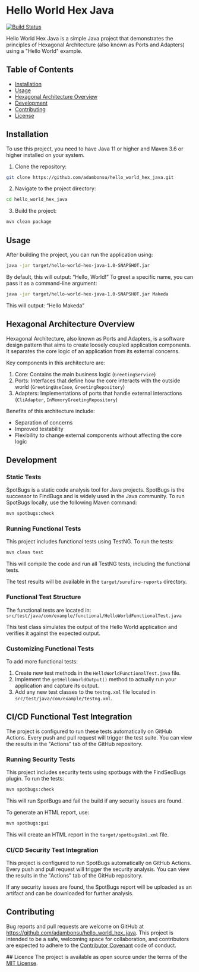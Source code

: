 # Hello World Hex Java

[![Build Status](https://github.com/adambonsu/hello_world_hex_java/actions/workflows/ci-cd.yml/badge.svg)](https://github.com/adambonsu/hello_world_hex_java/actions/workflows/ci-cd.yml)

Hello World Hex Java is a simple Java project that demonstrates the principles of Hexagonal Architecture (also known as Ports and Adapters) using a "Hello World" example.

## Table of Contents

- [Installation](#installation)
- [Usage](#usage)
- [Hexagonal Architecture Overview](#hexagonal-architecture-overview)
- [Development](#development)
- [Contributing](#contributing)
- [License](#license)


## Installation

To use this project, you need to have Java 11 or higher and Maven 3.6 or higher installed on your system.

1. Clone the repository:
```bash
git clone https://github.com/adambonsu/hello_world_hex_java.git

```

2. Navigate to the project directory:
```bash
cd hello_world_hex_java

```
3. Build the project:
```bash
mvn clean package

```


## Usage

After building the project, you can run the application using:

```bash
java -jar target/hello-world-hex-java-1.0-SNAPSHOT.jar

```
By default, this will output: “Hello, World!”
To greet a specific name, you can pass it as a command-line argument:
```bash
java -jar target/hello-world-hex-java-1.0-SNAPSHOT.jar Makeda

```
This will output: “Hello Makeda”

## Hexagonal Architecture Overview
Hexagonal Architecture, also known as Ports and Adapters, is a software design pattern that aims to create loosely coupled application components. It separates the core logic of an application from its external concerns.

Key components in this architecture are:
1.	Core: Contains the main business logic (`GreetingService`)
2.	Ports: Interfaces that define how the core interacts with the outside world (`GreetingUseCase`, `GreetingRepository`)
3.	Adapters: Implementations of ports that handle external interactions (`CliAdapter`, `InMemoryGreetingRepository`)

Benefits of this architecture include:
* Separation of concerns
* Improved testability
* Flexibility to change external components without affecting the core logic


## Development

### Static Tests
SpotBugs is a static code analysis tool for Java projects. SpotBugs is the successor to FindBugs and is widely used in the Java community.
To run SpotBugs locally, use the following Maven command:
```bash
mvn spotbugs:check

```

### Running Functional Tests

This project includes functional tests using TestNG. To run the tests:
```bash
mvn clean test

```
This will compile the code and run all TestNG tests, including the functional tests.

The test results will be available in the `target/surefire-reports` directory.

### Functional Test Structure

The functional tests are located in:
`src/test/java/com/example/functional/HelloWorldFunctionalTest.java`

This test class simulates the output of the Hello World application and verifies it against the expected output.


### Customizing Functional Tests

To add more functional tests:

1. Create new test methods in the `HelloWorldFunctionalTest.java` file.
2. Implement the `getHelloWorldOutput()` method to actually run your application and capture its output.
3. Add any new test classes to the `testng.xml` file located in `src/test/java/com/example/testng.xml`.


## CI/CD Functional Test Integration
The project is configured to run these tests automatically on GitHub Actions. Every push and pull request will trigger the test suite. You can view the results in the "Actions" tab of the GitHub repository.



### Running Security Tests

This project includes security tests using spotbugs with the FindSecBugs plugin. To run the tests:
```bash
mvn spotbugs:check

```
This will run SpotBugs and fail the build if any security issues are found.

To generate an HTML report, use:
```bash
mvn spotbugs:gui

```
This will create an HTML report in the `target/spotbugsXml.xml` file.

### CI/CD Security Test Integration

This project is configured to run SpotBugs automatically on GitHub Actions. Every push and pull request will trigger the security analysis. You can view the results in the "Actions" tab of the GitHub repository.

If any security issues are found, the SpotBugs report will be uploaded as an artifact and can be downloaded for further analysis.


## Contributing
Bug reports and pull requests are welcome on GitHub at https://github.com/adambonsu/hello_world_hex_java. This project is intended to be a safe, welcoming space for collaboration, and contributors are expected to adhere to the [Contributor Covenant](https://www.contributor-covenant.org/) code of conduct.

## Licence
The project is available as open source under the terms of the [MIT License](https://opensource.org/license/MIT).

